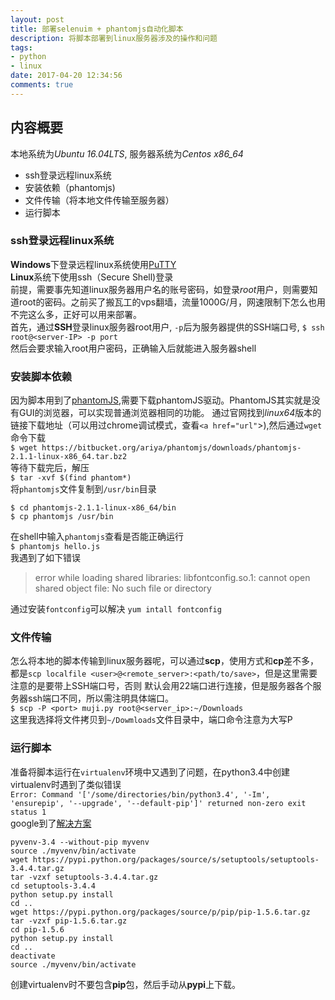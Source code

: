 ```yaml
---
layout: post
title: 部署selenuim + phantomjs自动化脚本
description: 将脚本部署到linux服务器涉及的操作和问题
tags:
- python
- linux
date: 2017-04-20 12:34:56
comments: true
---
```


## 内容概要

本地系统为*Ubuntu 16.04LTS*, 服务器系统为*Centos x86_64*  
* ssh登录远程linux系统  
* 安装依赖（phantomjs)
* 文件传输（将本地文件传输至服务器）  
* 运行脚本

### ssh登录远程linux系统

**Windows**下登录远程linux系统使用[PuTTY](http://www.putty.org/)  
**Linux**系统下使用ssh（Secure Shell)登录  
前提，需要事先知道linux服务器用户名的账号密码，如登录*root*用户，则需要知道root的密码。之前买了搬瓦工的vps翻墙，流量1000G/月，网速限制下怎么也用不完这么多，正好可以用来部署。  
首先，通过**SSH**登录linux服务器root用户, `-p`后为服务器提供的SSH端口号,
```$ ssh root@<server-IP> -p port```  
然后会要求输入root用户密码，正确输入后就能进入服务器shell

### 安装脚本依赖

因为脚本用到了[phantomJS](http://phantomjs.org/download.html),需要下载phantomJS驱动。PhantomJS其实就是没有GUI的浏览器，可以实现普通浏览器相同的功能。
通过官网找到*linux64*版本的链接下载地址（可以用过chrome调试模式，查看`<a href="url"`>),然后通过`wget`命令下载  
`$ wget https://bitbucket.org/ariya/phantomjs/downloads/phantomjs-2.1.1-linux-x86_64.tar.bz2`  
等待下载完后，解压  
`$ tar -xvf $(find phantom*)`  
将`phantomjs`文件复制到`/usr/bin`目录  
```
$ cd phantomjs-2.1.1-linux-x86_64/bin
$ cp phantomjs /usr/bin
```
在shell中输入`phantomjs`查看是否能正确运行  
`$ phantomjs hello.js`  
我遇到了如下错误  

> error while loading shared libraries: libfontconfig.so.1: cannot open shared object file: No such file or directory  

通过安装`fontconfig`可以解决
`yum intall fontconfig`

### 文件传输

怎么将本地的脚本传输到linux服务器呢，可以通过**scp**，使用方式和**cp**差不多，都是`scp localfile <user>@<remote_server>:<path/to/save>`，但是这里需要注意的是要带上SSH端口号，否则
默认会用22端口进行连接，但是服务器各个服务器ssh端口不同，所以需注明具体端口。  
`$ scp -P <port> muji.py root@<server_ip>:~/Downloads`  
这里我选择将文件拷贝到`~/Dowmloads`文件目录中，端口命令注意为大写P  

### 运行脚本

准备将脚本运行在`virtualenv`环境中又遇到了问题，在python3.4中创建virtualenv时遇到了类似错误  
`Error: Command '['/some/directories/bin/python3.4', '-Im', 'ensurepip', '--upgrade', '--default-pip']' returned non-zero exit status 1`  
google到了[解决方案](https://askubuntu.com/questions/488529/pyvenv-3-4-error-returned-non-zero-exit-status-1)  

```shell
pyvenv-3.4 --without-pip myvenv
source ./myvenv/bin/activate
wget https://pypi.python.org/packages/source/s/setuptools/setuptools-3.4.4.tar.gz
tar -vzxf setuptools-3.4.4.tar.gz
cd setuptools-3.4.4
python setup.py install
cd ..
wget https://pypi.python.org/packages/source/p/pip/pip-1.5.6.tar.gz
tar -vzxf pip-1.5.6.tar.gz
cd pip-1.5.6
python setup.py install
cd ..
deactivate
source ./myvenv/bin/activate
```

创建virtualenv时不要包含**pip**包，然后手动从**pypi**上下载。






